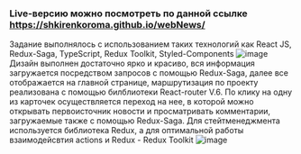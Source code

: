 ### Live-версию можно посмотреть по данной ссылке https://shkirenkoroma.github.io/webNews/
Задание выполнялось с использованием таких технологий как React JS, Redux-Saga, TypeScript, Redux Toolkit, Styled-Components
![image](https://user-images.githubusercontent.com/61347452/224510084-dfb5bd17-6607-4fb2-badb-6b8a2c4f085d.png)
Дизайн выполнен достаточно ярко и красиво, вся информация загружается посредством запросов с помощью Redux-Saga, далее все отображается на главной странице, маршрутизация по проекту реализована с помощью билблиотеки React-router V.6. По клику на одну из карточек осуществляется переход на нее, в которой можно открывать первоисточник новости и просматривать комментарии, загружаемые также с помощью Redux-Saga. Для стейтменеджмента используется библиотека Redux, а для оптимальной работы взаимодейсвтия actions и Redux - Redux Toolkit
![image](https://user-images.githubusercontent.com/61347452/224510104-7a8e03b3-4756-40bd-bba8-7d3477ec98cd.png)
